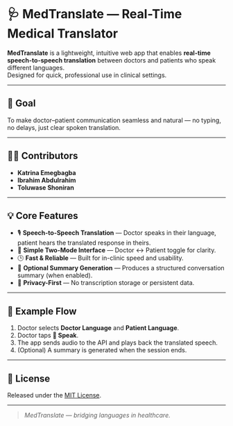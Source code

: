 # 🩺 MedTranslate — Real-Time Medical Translator

**MedTranslate** is a lightweight, intuitive web app that enables **real-time speech-to-speech translation** between doctors and patients who speak different languages.  
Designed for quick, professional use in clinical settings.

---

## 🎯 Goal

To make doctor–patient communication seamless and natural — no typing, no delays, just clear spoken translation.

---

## 👩‍💻 Contributors

- **Katrina Emegbagba**  
- **Ibrahim Abdulrahim**  
- **Toluwase Shoniran**

---

## 💡 Core Features

- 🎙️ **Speech-to-Speech Translation** — Doctor speaks in their language, patient hears the translated response in theirs.  
- 🧩 **Simple Two-Mode Interface** — Doctor ↔ Patient toggle for clarity.  
- 🕒 **Fast & Reliable** — Built for in-clinic speed and usability.  
- 🩻 **Optional Summary Generation** — Produces a structured conversation summary (when enabled).  
- 🔐 **Privacy-First** — No transcription storage or persistent data.

---


## 🧠 Example Flow

1. Doctor selects **Doctor Language** and **Patient Language**.  
2. Doctor taps **🎤 Speak**.  
3. The app sends audio to the API and plays back the translated speech.  
4. (Optional) A summary is generated when the session ends.

---


## 📄 License

Released under the [MIT License](./LICENSE).

---

> _MedTranslate — bridging languages in healthcare._

